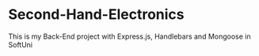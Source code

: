 # Second-Hand-Electronics
This is my Back-End project with Express.js, Handlebars and Mongoose in SoftUni
